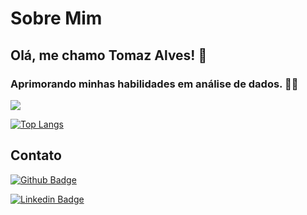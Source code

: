 

# Sobre Mim

## Olá, me chamo Tomaz Alves! 👋

### Aprimorando minhas habilidades em análise de dados. 👨‍💻 

<picture>
  <source
    srcset="https://github-readme-stats.vercel.app/api?username=Tomaz4lves&show_icons=true&theme=dark"
    media="(prefers-color-scheme: dark)"
  />
  <source
    srcset="https://github-readme-stats.vercel.app/api?username=Tomaz4lves&show_icons=true"
    media="(prefers-color-scheme: light), (prefers-color-scheme: no-preference)"
  />
  <img src="https://github-readme-stats.vercel.app/api?username=Tomaz4lves&show_icons=true" />
</picture>

[![Top Langs](https://github-readme-stats.vercel.app/api/top-langs/?username=Tomaz4lves&layout=donut-vertical)](https://github.com/anuraghazra/github-readme-stats)

## Contato


[![Github Badge](https://img.shields.io/badge/-Github-000?style=flat-square&logo=Github&logoColor=white&link=https://github.com/Tomaz4lves)](https://github.com/Tomaz4lves)

[![Linkedin Badge](https://img.shields.io/badge/-LinkedIn-blue?style=flat-square&logo=Linkedin&logoColor=white&link=linkedin.com/in/tomaz4lves/)](https://www.linkedin.com/in/tomaz4lves/)

